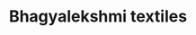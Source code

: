 ---
title: "Bhagyalekshmi textiles"
url: /thiruvananthapuram/bhagyalekshmi-textiles/
shop: Kleidung
---